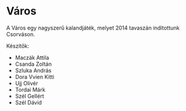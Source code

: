 Város
=====

A Város egy nagyszerű kalandjáték, melyet 2014 tavaszán indítottunk Csorváson.

Készítők:


 - Maczák Attila
 - Csanda Zoltán
 - Szluka András
 - Dora Vvien Kitti
 - Ujj Olivér
 - Tordai Márk
 - Szél Gellért
 - Szél Dávid
